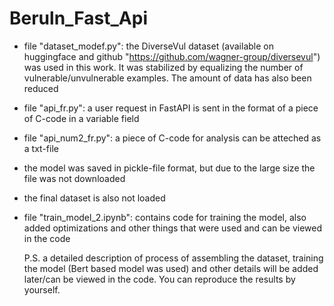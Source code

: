 # Beruln_Fast_Api

- file "dataset_modef.py":
   the DiverseVul dataset (available on huggingface and github "https://github.com/wagner-group/diversevul") was used in this work. It was stabilized by equalizing the number of vulnerable/unvulnerable examples. The amount of data has also been reduced

- file "api_fr.py":
   a user request in FastAPI is sent in the format of a piece of C-code in a variable field
  
- file "api_num2_fr.py":
  a piece of C-code for analysis can be atteched as a txt-file
  
- the model was saved in pickle-file format, but due to the large size the file was not downloaded
- the final dataset is also not loaded

- file "train_model_2.ipynb":
  contains code for training the model, also added optimizations and other things that were used and can be viewed in the code

  P.S. a detailed description of process of assembling the dataset, training the model (Bert based model was used) and other details will be added later/can be viewed in the code. You can reproduce the results by yourself. 
